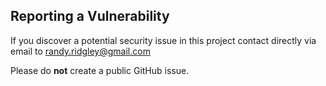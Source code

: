 <!-- markdownlint-disable MD043 -->

## Reporting a Vulnerability

If you discover a potential security issue in this project contact directly via email to randy.ridgley@gmail.com

Please do **not** create a public GitHub issue.
